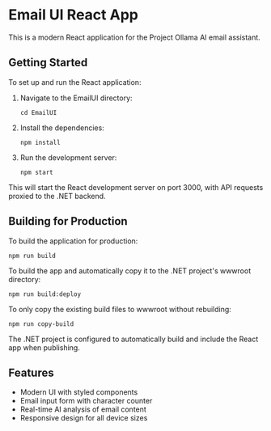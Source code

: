 # Email UI React App

This is a modern React application for the Project Ollama AI email assistant.

## Getting Started

To set up and run the React application:

1. Navigate to the EmailUI directory:
   ```
   cd EmailUI
   ```

2. Install the dependencies:
   ```
   npm install
   ```

3. Run the development server:
   ```
   npm start
   ```

This will start the React development server on port 3000, with API requests proxied to the .NET backend.

## Building for Production

To build the application for production:

```
npm run build
```

To build the app and automatically copy it to the .NET project's wwwroot directory:

```
npm run build:deploy
```

To only copy the existing build files to wwwroot without rebuilding:

```
npm run copy-build
```

The .NET project is configured to automatically build and include the React app when publishing.

## Features

- Modern UI with styled components
- Email input form with character counter
- Real-time AI analysis of email content
- Responsive design for all device sizes
